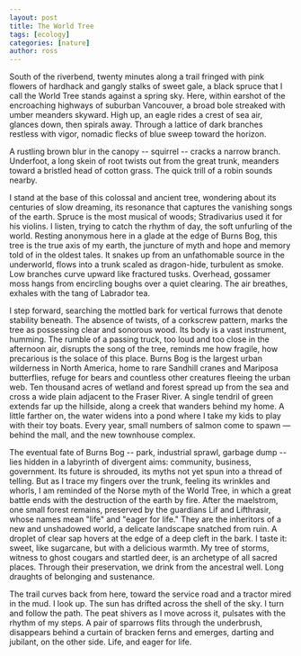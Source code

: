 ```yaml
---
layout: post
title: The World Tree
tags: [ecology]
categories: [nature]
author: ross
---
```


South of the riverbend, twenty minutes along a trail fringed with pink flowers
of hardhack and gangly stalks of sweet gale, a black spruce that I call the
World Tree stands against a spring sky. Here, within earshot of the encroaching
highways of suburban Vancouver, a broad bole streaked with umber meanders
skyward. High up, an eagle rides a crest of sea air, glances down, then spirals
away. Through a lattice of dark branches restless with vigor, nomadic flecks of
blue sweep toward the horizon.

A rustling brown blur in the canopy -- squirrel -- cracks a narrow branch.
Underfoot, a long skein of root twists out from the great trunk, meanders toward
a bristled head of cotton grass. The quick trill of a robin sounds nearby.

I stand at the base of this colossal and ancient tree, wondering about its
centuries of slow dreaming, its resonance that captures the vanishing songs of
the earth. Spruce is the most musical of woods; Stradivarius used it for his
violins. I listen, trying to catch the rhythm of day, the soft unfurling of the
world. Resting anonymous here in a glade at the edge of Burns Bog, this tree is
the true axis of my earth, the juncture of myth and hope and memory told of in
the oldest tales. It snakes up from an unfathomable source in the underworld,
flows into a trunk scaled as dragon-hide, turbulent as smoke. Low branches curve
upward like fractured tusks. Overhead, gossamer moss hangs from encircling
boughs over a quiet clearing. The air breathes, exhales with the tang of
Labrador tea.

I step forward, searching the mottled bark for vertical furrows that denote
stability beneath. The absence of twists, of a corkscrew pattern, marks the tree
as possessing clear and sonorous wood. Its body is a vast instrument, humming.
The rumble of a passing truck, too loud and too close in the afternoon air,
disrupts the song of the tree, reminds me how fragile, how precarious is the
solace of this place. Burns Bog is the largest urban wilderness in North
America, home to rare Sandhill cranes and Mariposa butterflies, refuge for bears
and countless other creatures fleeing the urban web. Ten thousand acres of
wetland and forest spread up from the sea and cross a wide plain adjacent to the
Fraser River. A single tendril of green extends far up the hillside, along a
creek that wanders behind my home. A little farther on, the water widens into a
pond where I take my kids to play with their toy boats. Every year, small
numbers of salmon come to spawn &mdash; behind the mall, and the new townhouse
complex.

The eventual fate of Burns Bog -- park, industrial sprawl, garbage dump -- lies
hidden in a labyrinth of divergent aims: community, business, government. Its
future is shrouded, its myths not yet spun into a thread of telling. But as I
trace my fingers over the trunk, feeling its wrinkles and whorls, I am reminded
of the Norse myth of the World Tree, in which a great battle ends with the
destruction of the earth by fire. After the maelstrom, one small forest remains,
preserved by the guardians Lif and Lifthrasir, whose names mean "life" and
"eager for life." They are the inheritors of a new and unshadowed world, a
delicate landscape snatched from ruin. A droplet of clear sap hovers at the edge
of a deep cleft in the bark. I taste it: sweet, like sugarcane, but with a
delicious warmth. My tree of storms, witness to ghost cougars and startled deer,
is an archetype of all sacred places. Through their preservation, we drink from
the ancestral well. Long draughts of belonging and sustenance.

The trail curves back from here, toward the service road and a tractor mired in
the mud. I look up. The sun has drifted across the shell of the sky. I turn and
follow the path. The peat shivers as I move across it, pulsates with the rhythm
of my steps. A pair of sparrows flits through the underbrush, disappears behind
a curtain of bracken ferns and emerges, darting and jubilant, on the other side.
Life, and eager for life.
